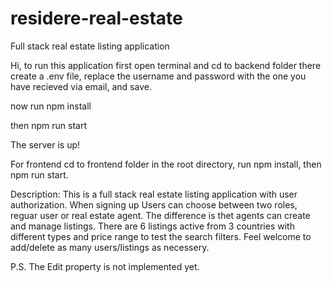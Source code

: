# residere-real-estate
Full stack real estate listing application


Hi, to run this application first open terminal and cd to backend folder there create a .env file, replace the username and password with the one you have recieved via email, and save.

now run npm install

then npm run start

The server is up!

For frontend cd to frontend folder in the root directory, run npm install, then npm run start.

Description: This is a full stack real estate listing application with user authorization.
When signing up Users can choose between two roles, reguar user or real estate agent.
The difference is thet agents can create and manage listings.
There are 6 listings active from 3 countries with different types and price range to test the search filters. Feel welcome to add/delete as many users/listings as necessery.

P.S. The Edit property is not implemented yet.

